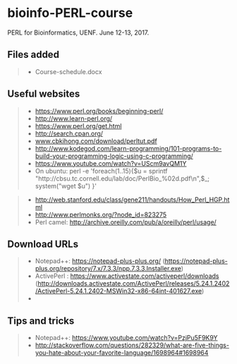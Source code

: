 # bioinfo-PERL-course
PERL for Bioinformatics, UENF.
June 12-13, 2017. 


## Files added

>- Course-schedule.docx



















## Useful websites

>- https://www.perl.org/books/beginning-perl/
>- http://www.learn-perl.org/
>- https://www.perl.org/get.html
>- http://search.cpan.org/
>- www.cbkihong.com/download/perltut.pdf
>- http://www.kodegod.com/learn-programming/101-programs-to-build-your-programming-logic-using-c-programming/
>- https://www.youtube.com/watch?v=UScm9avQM1Y
>- On ubuntu: perl -e 'foreach(1..15){$u = sprintf "http://cbsu.tc.cornell.edu/lab/doc/PerlBio_%02d.pdf\n",$_; system("wget $u") }'

>- http://web.stanford.edu/class/gene211/handouts/How_Perl_HGP.html
>- http://www.perlmonks.org/?node_id=823275
>- Perl camel: http://archive.oreilly.com/pub/a/oreilly/perl/usage/


## Download URLs
>- Notepad++: https://notepad-plus-plus.org/  (https://notepad-plus-plus.org/repository/7.x/7.3.3/npp.7.3.3.Installer.exe)
>- ActivePerl : https://www.activestate.com/activeperl/downloads  (http://downloads.activestate.com/ActivePerl/releases/5.24.1.2402/ActivePerl-5.24.1.2402-MSWin32-x86-64int-401627.exe)
>- 


## Tips and tricks
>- Notepad++: https://www.youtube.com/watch?v=PzjPu5F9K9Y
>- http://stackoverflow.com/questions/282329/what-are-five-things-you-hate-about-your-favorite-language/1698964#1698964